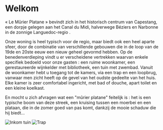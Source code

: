 # Welkom

« Le Mûrier Platane » bevindt zich in het historisch centrum van Capestang, een dorpje gelegen aan het Canal du Midi, halverwege Béziers en Narbonne in de zonnige Languedoc-regio . 

Onze woning is heel typisch voor de regio, maar biedt ook een heel aparte sfeer, door de combinatie van verschillende gebouwen die in de loop van de 19de en 20ste eeuw een nieuw geheel gevormd hebben. Op de benedenverdieping vindt u er verscheidene vertrekken waarvan enkele specifiek bedoeld voor onze gasten : een ruime woonkamer, een gerestaureerde wijnkelder met bibliotheek, een tuin met zwembad. Vanuit de woonkamer hebt u toegang tot de kamers, via een trap en een loopbrug, vanwaar men zicht heeft op de  gevel van het oudste gedeelte van het huis. Elke kamer is zeer comfortabel ingericht, met bad of douche, apart toilet en een kleine koelkast.

En mocht u zich afvragen wat een "mûrier platane" feitelijk is : het is een typische boom van deze streek, een kruising tussen een moerbei en een plataan, die in de zomer goed van pas komt, dankzij de mooie schaduw die hij biedt...

![Inkom tuin](/images/accueil.jpg)
![Trap](/images/accueil-detail.jpg)